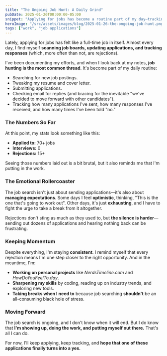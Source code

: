 ```yaml
---
title: "The Ongoing Job Hunt: A Daily Grind"
pubDate: 2025-01-26T00:00:00-05:00
snippet: "Applying for jobs has become a routine part of my day—tracking applications, responding to rejections, and pushing forward while staying consistent and working on personal projects"
heroImage: "/src/assets/images/blog/2025-01-26-the-ongoing-job-hunt.png"
tags: ["work", "job applications"]
---
```


Lately, applying for jobs has felt like a full-time job in itself. Almost every day, I find myself **scanning job boards, updating applications, and tracking responses** (which, more often than not, are rejections).  

I've been documenting my efforts, and when I look back at my notes, **job hunting is the most common thread**. It's become part of my daily routine:  

- Searching for new job postings.  
- Tweaking my resume and cover letter.  
- Submitting applications.  
- Checking email for replies (and bracing for the inevitable "we've decided to move forward with other candidates").  
- Tracking how many applications I've sent, how many responses I've received, and how many times I've been told "no."  

### The Numbers So Far  

At this point, my stats look something like this:  

- **Applied to:** 70+ jobs  
- **Interviews:** 0  
- **Rejections:** 15+  

Seeing those numbers laid out is a bit brutal, but it also reminds me that I'm putting in the work.  

### The Emotional Rollercoaster  

The job search isn't just about sending applications—it's also about **managing expectations**. Some days I feel **optimistic**, thinking, "This is the one that's going to work out". Other days, it's just **exhausting**, and I have to fight the urge to take a break from it altogether.  

Rejections don't sting as much as they used to, but **the silence is harder**—sending out dozens of applications and hearing nothing back can be frustrating.  

### Keeping Momentum  

Despite everything, I'm staying **consistent**. I remind myself that every rejection means I'm one step closer to the right opportunity. And in the meantime, I'm:  

- **Working on personal projects** like *NerdsTimeline.com* and *HowDoYouFeelTo.day*.  
- **Sharpening my skills** by coding, reading up on industry trends, and exploring new tools.  
- **Taking breaks when I need to** because job searching **shouldn't** be an all-consuming black hole of stress.  

### Moving Forward  

The job search is ongoing, and I don't know when it will end. But I do know that **I'm showing up, doing the work, and putting myself out there.** That's all I can do.  

For now, I'll keep applying, keep tracking, and **hope that one of these applications finally turns into a yes.**  